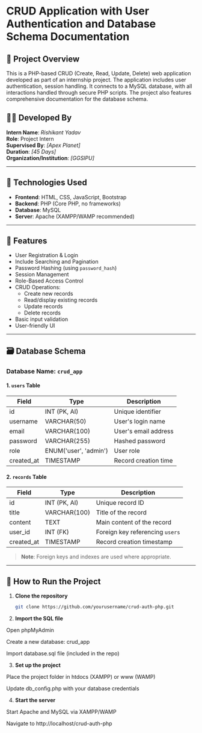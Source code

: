 # CRUD Application with User Authentication and Database Schema Documentation

## 📌 Project Overview

This is a PHP-based CRUD (Create, Read, Update, Delete) web application developed as part of an internship project. The application includes user authentication, session handling. It connects to a MySQL database, with all interactions handled through secure PHP scripts. The project also features comprehensive documentation for the database schema.

## 👨‍💻 Developed By

**Intern Name**: *Rishikant Yadav*  
**Role**: Project Intern  
**Supervised By**: *[Apex Planet]*  
**Duration**: *[45 Days]*  
**Organization/Institution**: *[GGSIPU]*

---

## 🧰 Technologies Used

- **Frontend**: HTML, CSS, JavaScript, Bootstrap  
- **Backend**: PHP (Core PHP, no frameworks)  
- **Database**: MySQL  
- **Server**: Apache (XAMPP/WAMP recommended)

---

## 🔐 Features

- User Registration & Login
- Include Searching and Pagination
- Password Hashing (using `password_hash`)
- Session Management
- Role-Based Access Control
- CRUD Operations:
  - Create new records
  - Read/display existing records
  - Update records
  - Delete records
- Basic input validation
- User-friendly UI

---

## 🗃️ Database Schema

### Database Name: `crud_app`

#### 1. `users` Table

| Field       | Type         | Description                    |
|-------------|--------------|--------------------------------|
| id          | INT (PK, AI) | Unique identifier              |
| username    | VARCHAR(50)  | User's login name              |
| email       | VARCHAR(100) | User's email address           |
| password    | VARCHAR(255) | Hashed password                |
| role        | ENUM('user', 'admin') | User role           |
| created_at  | TIMESTAMP    | Record creation time           |

#### 2. `records` Table

| Field       | Type         | Description                      |
|-------------|--------------|----------------------------------|
| id          | INT (PK, AI) | Unique record ID                 |
| title       | VARCHAR(100) | Title of the record              |
| content     | TEXT         | Main content of the record       |
| user_id     | INT (FK)     | Foreign key referencing `users`  |
| created_at  | TIMESTAMP    | Record creation timestamp        |

> **Note**: Foreign keys and indexes are used where appropriate.

---

## 🚀 How to Run the Project

1. **Clone the repository**  
   ```bash
   git clone https://github.com/yourusername/crud-auth-php.git

2. **Import the SQL file**

Open phpMyAdmin

Create a new database: crud_app

Import database.sql file (included in the repo)

3. **Set up the project**

Place the project folder in htdocs (XAMPP) or www (WAMP)

Update db_config.php with your database credentials

4. **Start the server**

Start Apache and MySQL via XAMPP/WAMP

Navigate to http://localhost/crud-auth-php   
